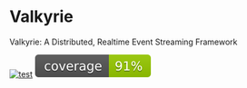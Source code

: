 # Valkyrie
Valkyrie: A Distributed, Realtime Event Streaming Framework

[![test](https://raw.githubusercontent.com/ahmed-zubair-1998/valkyrie/actions/workflows/test-coverage.yml/badge.svg?branch=main)](https://raw.githubusercontent.com/ahmed-zubair-1998/valkyrie/actions/workflows/test-coverage.yml)
![coverage](https://raw.githubusercontent.com/ahmed-zubair-1998/valkyrie/badges/.badges/main/coverage.svg)
